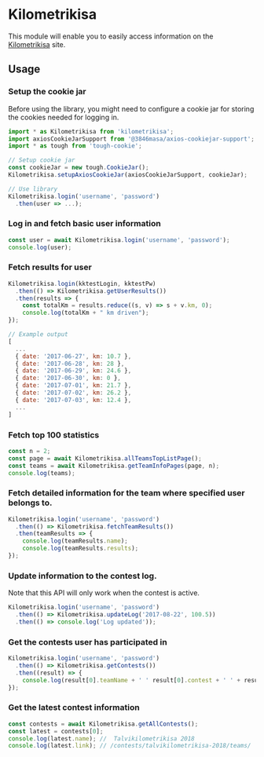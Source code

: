 # Kilometrikisa

This module will enable you to easily access information on the [Kilometrikisa](https://www.kilometrikisa.fi/) site.

## Usage

### Setup the cookie jar

Before using the library, you might need to configure a cookie
jar for storing the cookies needed for logging in.

```javascript
import * as Kilometrikisa from 'kilometrikisa';
import axiosCookieJarSupport from '@3846masa/axios-cookiejar-support';
import * as tough from 'tough-cookie';

// Setup cookie jar
const cookieJar = new tough.CookieJar();
Kilometrikisa.setupAxiosCookieJar(axiosCookieJarSupport, cookieJar);

// Use library
Kilometrikisa.login('username', 'password')
  .then(user => ...);
```

### Log in and fetch basic user information

```javascript
const user = await Kilometrikisa.login('username', 'password');
console.log(user);
```

### Fetch results for user

```javascript
Kilometrikisa.login(kktestLogin, kktestPw)
  .then(() => Kilometrikisa.getUserResults())
  .then(results => {
    const totalKm = results.reduce((s, v) => s + v.km, 0);
    console.log(totalKm + " km driven");
});
```

```javascript
// Example output
[
  ...
  { date: '2017-06-27', km: 10.7 },
  { date: '2017-06-28', km: 28 },
  { date: '2017-06-29', km: 24.6 },
  { date: '2017-06-30', km: 0 },
  { date: '2017-07-01', km: 21.7 },
  { date: '2017-07-02', km: 26.2 },
  { date: '2017-07-03', km: 12.4 },
  ...
]

```

### Fetch top 100 statistics

```javascript
const n = 2;
const page = await Kilometrikisa.allTeamsTopListPage();
const teams = await Kilometrikisa.getTeamInfoPages(page, n);
console.log(teams);
```

### Fetch detailed information for the team where specified user belongs to.

```javascript
Kilometrikisa.login('username', 'password')
  .then(() => Kilometrikisa.fetchTeamResults())
  .then(teamResults => {
    console.log(teamResults.name);
    console.log(teamResults.results);
});
```

### Update information to the contest log.

Note that this API will only work when the contest is active.

```javascript
Kilometrikisa.login('username', 'password')
  .then(() => Kilometrikisa.updateLog('2017-08-22', 100.5))
  .then(() => console.log('Log updated'));
```

### Get the contests user has participated in

```javascript
Kilometrikisa.login('username', 'password')
  .then(() => Kilometrikisa.getContests())
  .then((result) => {
    console.log(result[0].teamName + ' ' result[0].contest + ' ' + result[0].time);
});
```

### Get the latest contest information

```javascript
const contests = await Kilometrikisa.getAllContests();
const latest = contests[0];
console.log(latest.name); //  Talvikilometrikisa 2018
console.log(latest.link); // /contests/talvikilometrikisa-2018/teams/
```
